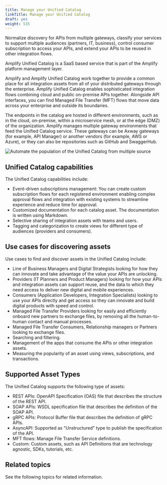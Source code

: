 ```yaml
---
title: Manage your Unified Catalog
linkTitle: Manage your Unified Catalog
draft: yes
weight: 535
---
```

Normalize discovery for APIs from multiple gateways, classify your services to support multiple audiences (partners, IT, business), control consumer subscription to access your APIs, and extend your APIs to be reused in other integration flows.

Amplify Unified Catalog is a SaaS based service that is part of the Amplify platform management layer.

Amplify and Amplify Unified Catalog work together to provide a common place for all integration assets from all of your distributed gateways through the enterprise. Amplify Unified Catalog enables sophisticated integration ﬂows combining cloud and public on-premise APIs together. Alongside API interfaces, you can find Managed File Transfer (MFT) flows that move data across your enterprise and outside its boundaries.

The endpoints in the catalog are hosted in different environments, such as in the cloud, on-premise, within a microservice mesh, or at the edge (DMZ) of the organization. Amplify manages multiple gateway environments that feed the Unified Catalog service. These gateways can be Axway gateways (for example, API Manager) or another vendors (for example, AWS or Azure), or they can also be repositories such as GitHub and SwaggerHub.

![Automate the population of the Unified Catalog from multiple source](/Images/catalog/automate-the-population-of-the-unified-catalog-from-multiple-sources.png "Automate the population of the Unified Catalog from multiple source")

## Unified Catalog capabilities

The Unified Catalog capabilities include:

* Event-driven subscriptions management: You can create custom subscription flows for each registered environment enabling complex approval flows and integration with existing systems to streamline experience and reduce time for approval.
* Customized documentation for each catalog asset. The documentation is written using Markdown.
* Selective sharing of integration assets with teams and users.
* Tagging and categorization to create views for different type of audiences (providers and consumers).

## Use cases for discovering assets

Use cases to find and discover assets in the Unified Catalog include:

* Line of Business Managers and Digital Strategists looking for how they can innovate and take advantage of the value your APIs are unlocking.
* Providers (IT Planners and Product Managers) looking for how your APIs and integration assets can support reuse, and the data to which they need access to deliver new digital and mobile experiences.
* Consumers (Application Developers, Integration Specialists) looking to use your APIs directly and get access so they can innovate and build digital products with speed and control.
* Managed File Transfer Providers looking for easily and efficiently onboard new partners to exchange files, by removing all the human-to-human contact and manual processes.
* Managed File Transfer Consumers, Relationship managers or Partners looking to exchange files.
* Searching and filtering.
* Management of the apps that consume the APIs or other integration assets.
* Measuring the popularity of an asset using views, subscriptions, and transactions.

## Supported Asset Types

The Unified Catalog supports the following type of assets:

* REST APIs: OpenAPI Specification (OAS) file that describes the structure of the REST API.
* SOAP APIs: WSDL specification file that describes the definition of the SOAP API.
* gRPC APIs: Protocol Buffer file that describes the definition of gRPC APIs.
* AsyncAPI: Supported as "Unstructured" type to publish the specification of the API.
* MFT flows: Manage File Transfer Service definitions.
* Custom: Custom assets, such as API Definitions that are technology agnostic, SDKs, tutorials, etc.

## Related topics

See the following topics for related information.
